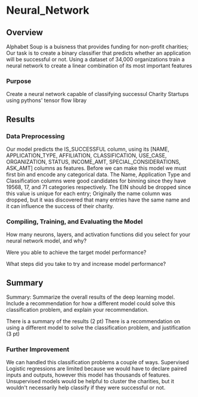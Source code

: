 # Neural_Network
## Overview
Alphabet Soup is a buisness that provides funding for non-profit charities; Our task is to create a binary classifier that predicts whether an application will be successful or not. Using a dataset of 34,000 organizations train a neural network to create a linear combination of its most important features

### Purpose
Create a neural network capable of classifying successul Charity Startups using pythons' tensor flow libray

## Results

### Data Preprocessing
Our model predicts the IS_SUCCESSFUL column, using its [NAME,	APPLICATION_TYPE,	AFFILIATION,	CLASSIFICATION,	USE_CASE,	ORGANIZATION,	STATUS,	INCOME_AMT,	SPECIAL_CONSIDERATIONS,	ASK_AMT] columns as features. Before we can make this model we must first bin and encode any categorical data. The Name, Application Type and Classification columns were good candidates for binning since they have 19568, 17, and 71 categories respectively. The EIN should be dropped since this value is unique for each entry; Originally the name column was dropped, but it was discovered that many entries have the same name and it can influence the success of their charity. 

### Compiling, Training, and Evaluating the Model


How many neurons, layers, and activation functions did you select for your neural network model, and why?

Were you able to achieve the target model performance?

What steps did you take to try and increase model performance?


## Summary
Summary: Summarize the overall results of the deep learning model. Include a recommendation for how a different model could solve this classification problem, and explain your recommendation.

There is a summary of the results (2 pt)
There is a recommendation on using a different model to solve the classification problem, and justification (3 pt)

### Further Improvement
We can handled this classification problems a couple of ways. Supervised Logistic regressions are limited because we would have to declare paired inputs and outputs, however this model has thousands of features. Unsupervised models would be helpful to cluster the charities, but it wouldn't necessarily help classify if they were successful or not.
